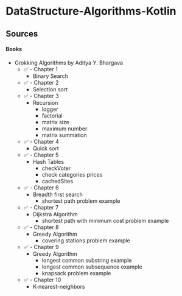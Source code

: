 # DataStructure-Algorithms-Kotlin
## Sources
#### Books
- Grokking Algorithms by Aditya Y. Bhargava
    - :white_check_mark: - Chapter 1 
         - Binary Search
    - :white_check_mark: - Chapter 2
        - Selection sort
    - :white_check_mark: - Chapter 3
        - Recursion
            - logger
            - factorial
            - matrix size
            - maximum number
            - matrix summation
    - :white_check_mark: - Chapter 4
        - Quick sort 
    - :white_check_mark: - Chapter 5
        - Hash Tables
            - checkVoter
            - check categories prices
            - cachedSites
    - :white_check_mark: - Chapter 6
        - Breadth first search
            - shortest path problem example
    - :white_check_mark: - Chapter 7
        - Dijkstra Algorithm 
            - shortest path with minimum cost problem example
    - :white_check_mark: - Chapter 8
        - Greedy Algorithm
            - covering stations problem example
    - :white_check_mark: - Chapter 9
         - Greedy Algorithm
           - longest common substring example
           - longest common subsequence example
           - knapsack problem example
    - :white_check_mark: - Chapter 10
         - K-nearest-neighbors
